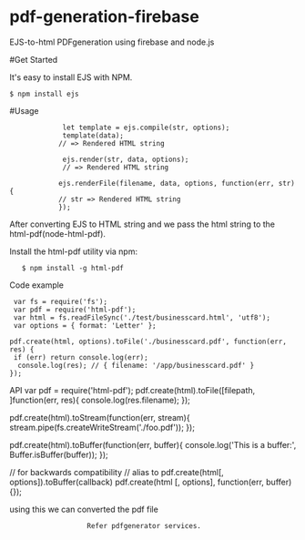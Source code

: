 # pdf-generation-firebase
 EJS-to-html  PDFgeneration using firebase and node.js

#Get Started  

It's easy to install EJS with NPM.

    $ npm install ejs

#Usage

                 let template = ejs.compile(str, options);
                 template(data);
                // => Rendered HTML string

                 ejs.render(str, data, options);
                 // => Rendered HTML string

                ejs.renderFile(filename, data, options, function(err, str){
                // str => Rendered HTML string
                });


After converting EJS to HTML string and we pass the html string to the  html-pdf(node-html-pdf).


Install the html-pdf utility via npm:

       $ npm install -g html-pdf


Code example

     var fs = require('fs');
     var pdf = require('html-pdf');
     var html = fs.readFileSync('./test/businesscard.html', 'utf8');
     var options = { format: 'Letter' };
 
    pdf.create(html, options).toFile('./businesscard.pdf', function(err, res) {
     if (err) return console.log(err);
      console.log(res); // { filename: '/app/businesscard.pdf' }
    });

  API
var pdf = require('html-pdf');
pdf.create(html).toFile([filepath, ]function(err, res){
  console.log(res.filename);
});
 
pdf.create(html).toStream(function(err, stream){
  stream.pipe(fs.createWriteStream('./foo.pdf'));
});
 
pdf.create(html).toBuffer(function(err, buffer){
  console.log('This is a buffer:', Buffer.isBuffer(buffer));
});
 
 
// for backwards compatibility
// alias to pdf.create(html[, options]).toBuffer(callback)
pdf.create(html [, options], function(err, buffer){});


 using this we can converted the pdf file

                       Refer pdfgenerator services.   
